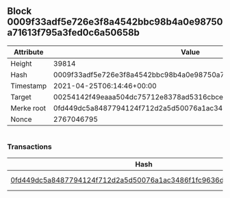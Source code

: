 ## Block 0009f33adf5e726e3f8a4542bbc98b4a0e98750a71613f795a3fed0c6a50658b

Attribute | Value
--- | ---
Height | 39814
Hash | 0009f33adf5e726e3f8a4542bbc98b4a0e98750a71613f795a3fed0c6a50658b
Timestamp | 2021-04-25T06:14:46+00:00
Target | 00254142f49eaaa504dc75712e8378ad5316cbcead634704b3734b6271167cc4
Merke root | 0fd449dc5a8487794124f712d2a5d50076a1ac3486f1fc9636deeb32e5ef467c
Nonce | 2767046795

```

```

### Transactions

Hash | Amount
--- | ---
[0fd449dc5a8487794124f712d2a5d50076a1ac3486f1fc9636deeb32e5ef467c](0fd449dc5a8487794124f712d2a5d50076a1ac3486f1fc9636deeb32e5ef467c.md) | 10.00000000 SKEPTI 
